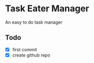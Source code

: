 # Task Eater Manager

An easy to do task manager

## Todo

- [x] first commit
- [x] create github repo
